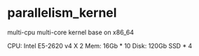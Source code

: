 parallelism_kernel
==================

multi-cpu multi-core kernel base on x86_64

CPU:  Intel E5-2620 v4 X 2
Mem:  16Gb * 10 
Disk: 120Gb SSD * 4
